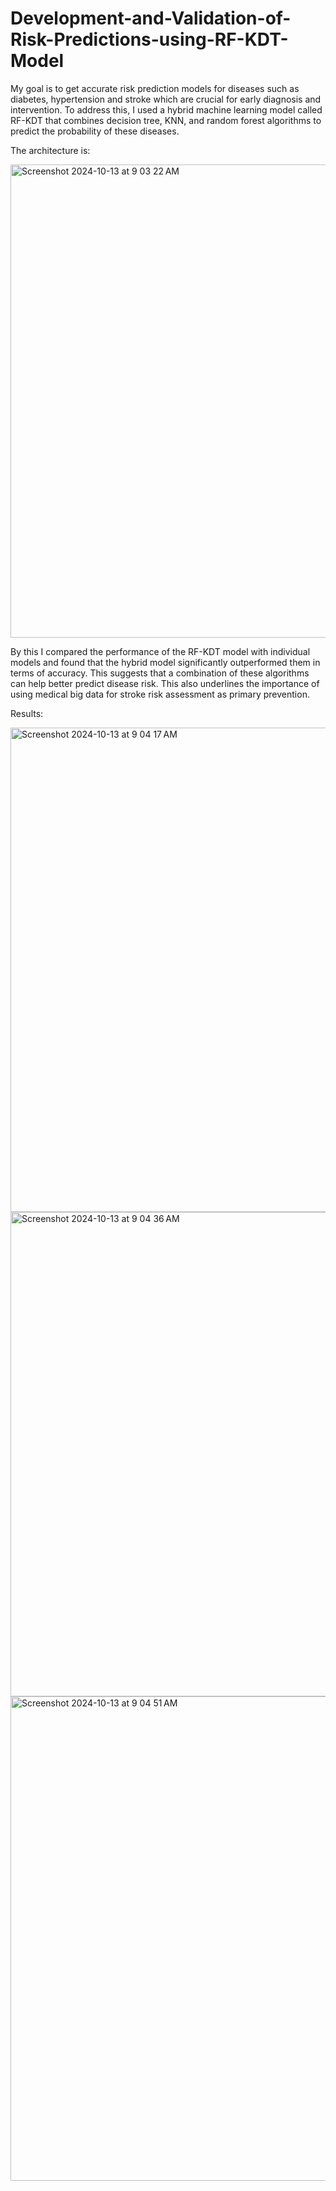 # Development-and-Validation-of-Risk-Predictions-using-RF-KDT-Model

My goal is to get accurate risk prediction models for diseases such as diabetes, hypertension and stroke which are crucial for early diagnosis and intervention. To address this, I used a hybrid machine learning model called RF-KDT that combines decision tree, KNN, and random forest algorithms to predict the probability of these diseases.

The architecture is:

<img width="757" alt="Screenshot 2024-10-13 at 9 03 22 AM" src="https://github.com/user-attachments/assets/38097563-9776-4f5d-a7a5-ef62e0d0a07a">

By this I compared the performance of the RF-KDT model with individual models and found that the hybrid model significantly outperformed them in terms of accuracy. This suggests that a combination of these algorithms can help better predict disease risk. This also underlines the importance of using medical big data for stroke risk assessment as primary prevention.

Results:

<img width="775" alt="Screenshot 2024-10-13 at 9 04 17 AM" src="https://github.com/user-attachments/assets/724976cc-3ee7-432e-bf23-a5fddb6c983b">
<img width="775" alt="Screenshot 2024-10-13 at 9 04 36 AM" src="https://github.com/user-attachments/assets/c3458028-38b5-4e32-bdc7-bf66daed8642">
<img width="775" alt="Screenshot 2024-10-13 at 9 04 51 AM" src="https://github.com/user-attachments/assets/7b9e3ed0-1017-4905-b7ca-785c0c5951de">
